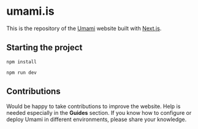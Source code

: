 # umami.is

This is the repository of the [Umami](https://umami.is) website built with [Next.js](https://nextjs.org/).

## Starting the project

```
npm install

npm run dev
```

## Contributions

Would be happy to take contributions to improve the website. Help is needed especially in the **Guides** section.
If you know how to configure or deploy Umami in different environments, please share your knowledge. 